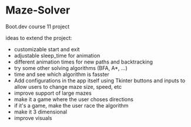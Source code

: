 # Maze-Solver

Boot.dev course 11 project

ideas to extend the project:
- customizable start and exit
- adjustable sleep_time for animation
- different animation times for new paths and backtracking
- try some other solving algorithms (BFA, A*, ...)
- time and see which algorithm is fasster
- Add configurations in the app itself using Tkinter buttons and inputs to allow users to change maze size, speed, etc
- improve support of large mazes
- make it a game where the user choses directions
- if it's a game, make the user race the algorithm
- make it 3 dimensional
- improve visuals